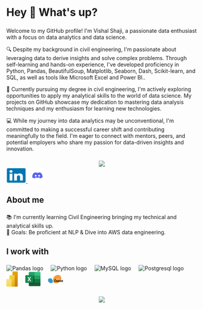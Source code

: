 <h1 align="left">Hey 👋 What's up?</h1>

###

<p align="left"> Welcome to my GitHub profile! I'm Vishal Shaji, a passionate data enthusiast with a focus on data analytics and data science.</p>
<p align="left"> 🔍 Despite my background in civil engineering, I'm passionate about leveraging data to derive insights and solve complex problems. Through self-learning and hands-on experience, I've developed proficiency in Python, Pandas, BeautifulSoup, Matplotlib, Seaborn, Dash, Scikit-learn, and SQL, as well as tools like Microsoft Excel and Power BI..</p>
<p align="left"> 🚀 Currently pursuing my degree in civil engineering, I'm actively exploring opportunities to apply my analytical skills to the world of data science. My projects on GitHub showcase my dedication to mastering data analysis techniques and my enthusiasm for learning new technologies.</p>
<p align="left">💻 While my journey into data analytics may be unconventional, I'm committed to making a successful career shift and contributing meaningfully to the field. I'm eager to connect with mentors, peers, and potential employers who share my passion for data-driven insights and innovation.</p>

###


<div align="center">
  <img height="250" src="https://github.com/VishShaji/Icon/blob/main/pic_circle.jpg"/>
</div>

<div align="left">
<a href="https://www.linkedin.com/in/vishalshaji">
  <img src="https://github.com/VishShaji/Icon/blob/main/linkedin.svg" width="52" height="40" alt="linkedin logo"/>
</a>
<a href="https://discordapp.com/users/920155547112714240">
  <img src="https://github.com/VishShaji/Icon/blob/main/discord.svg" width="52" height="40" alt="discord logo"/>
</a>

  
###

<h2 align="left">About me</h2>

###

<p align="left">📚 I'm currently learning Civil Engineering bringing my technical and analytical skills up.<br>🎯 Goals: Be proficient at NLP & Dive into AWS data engineering.</p>

###

<h2 align="left">I work with</h2>

###

<div align="left">
  <img src="https://cdn.jsdelivr.net/gh/devicons/devicon/icons/pandas/pandas-original.svg" height="40" alt="Pandas logo"  />
  <img width="12" />
  <img src="https://cdn.jsdelivr.net/gh/devicons/devicon/icons/python/python-original.svg" height="40" alt="Python logo"  />
  <img width="12" />
  <img src="https://cdn.jsdelivr.net/gh/devicons/devicon/icons/mysql/mysql-original.svg" height="40" alt="MySQL logo"  />
  <img width="12" />
  <img src="https://cdn.jsdelivr.net/gh/devicons/devicon/icons/postgresql/postgresql-original.svg" height="40" alt="Postgresql logo"  />
  <img width="12" />
  <img src="https://github.com/VishShaji/Icon/blob/main/power-bi.svg" height="40" alt="Power BI logo"  />
  <img width="12" />
  <img src="https://github.com/VishShaji/Icon/blob/main/excel.svg" height="40" alt="Excel logo"  />
  <img width="12" />
  <img src="https://github.com/VishShaji/Icon/blob/main/scikit-learn.svg" height="40" alt="Scikit-Learn logo"  />
  <img width="12" />
</div>

###
<div align="center">
  <img src="https://profile-counter.glitch.me/VishShaji/count.svg?"  />
</div>
  
